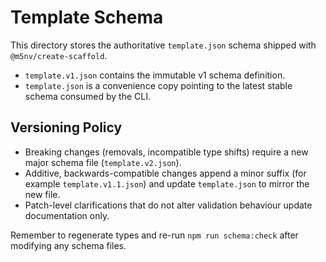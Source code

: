 # Template Schema

This directory stores the authoritative `template.json` schema shipped with `@m5nv/create-scaffold`.

- `template.v1.json` contains the immutable v1 schema definition.
- `template.json` is a convenience copy pointing to the latest stable schema consumed by the CLI.

## Versioning Policy

- Breaking changes (removals, incompatible type shifts) require a new major schema file (`template.v2.json`).
- Additive, backwards-compatible changes append a minor suffix (for example `template.v1.1.json`) and update `template.json` to mirror the new file.
- Patch-level clarifications that do not alter validation behaviour update documentation only.

Remember to regenerate types and re-run `npm run schema:check` after modifying any schema files.
